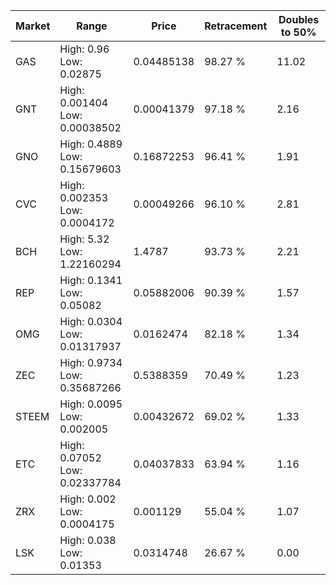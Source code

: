 | Market | Range | Price| Retracement | Doubles to 50% |
| --- | --- | --- | --- | --- |
| GAS | High: 0.96<br />Low: 0.02875 | 0.04485138 | 98.27 % | 11.02 |
| GNT | High: 0.001404<br />Low: 0.00038502 | 0.00041379 | 97.18 % | 2.16 |
| GNO | High: 0.4889<br />Low: 0.15679603 | 0.16872253 | 96.41 % | 1.91 |
| CVC | High: 0.002353<br />Low: 0.0004172 | 0.00049266 | 96.10 % | 2.81 |
| BCH | High: 5.32<br />Low: 1.22160294 | 1.4787 | 93.73 % | 2.21 |
| REP | High: 0.1341<br />Low: 0.05082 | 0.05882006 | 90.39 % | 1.57 |
| OMG | High: 0.0304<br />Low: 0.01317937 | 0.0162474 | 82.18 % | 1.34 |
| ZEC | High: 0.9734<br />Low: 0.35687266 | 0.5388359 | 70.49 % | 1.23 |
| STEEM | High: 0.0095<br />Low: 0.002005 | 0.00432672 | 69.02 % | 1.33 |
| ETC | High: 0.07052<br />Low: 0.02337784 | 0.04037833 | 63.94 % | 1.16 |
| ZRX | High: 0.002<br />Low: 0.0004175 | 0.001129 | 55.04 % | 1.07 |
| LSK | High: 0.038<br />Low: 0.01353 | 0.0314748 | 26.67 % | 0.00 |
